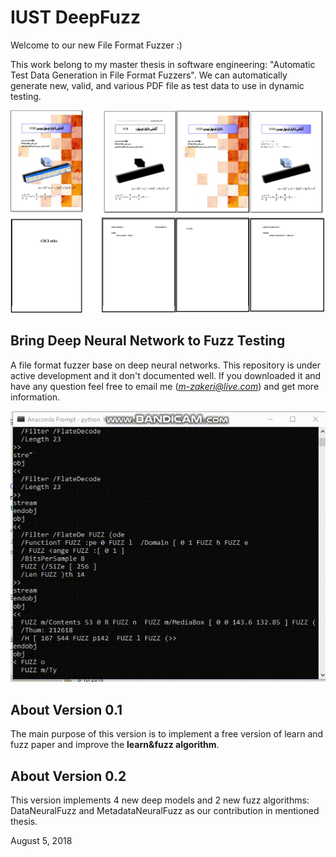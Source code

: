 # IUST DeepFuzz


Welcome to our new File Format Fuzzer :)

This work belong to my master thesis in software engineering: "Automatic Test Data Generation in File Format Fuzzers".
We can automatically generate new, valid, and various PDF file as test data to use in dynamic testing.

![](docs/figs/amazing_generated_test_data.png)

## Bring Deep Neural Network to Fuzz Testing
A file format fuzzer base on deep neural networks.
This repository is under active development and it don't documented well.
If you downloaded it and have any question feel free to email me
(*m-zakeri@live.com*) and get more information.

![](docs/figs/amazing_test_data_generation_process.gif)

## About Version 0.1
The main purpose of this version is to implement a free version of learn and fuzz paper 
and improve the **learn\&fuzz algorithm**.


## About Version 0.2
This version implements 4 new deep models and 2 new fuzz algorithms:
DataNeuralFuzz and MetadataNeuralFuzz as our contribution in mentioned thesis.

August 5, 2018